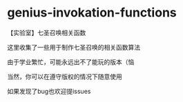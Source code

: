 # genius-invokation-functions

【实验室】七圣召唤相关函数

这里收集了一些用于制作七圣召唤的相关函数算法

由于学业繁忙，可能永远出不了能玩的版本（恼

当然，你可以在遵守版权的情况下随意使用

如果发现了bug也欢迎提issues

